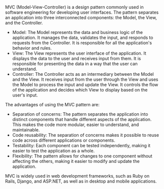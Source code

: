 MVC (Model-View-Controller) is a design pattern commonly used in software engineering for developing user interfaces. The pattern separates an application into three interconnected components: the Model, the View, and the Controller.

- Model: The Model represents the data and business logic of the application. It manages the data, validates the input, and responds to requests from the Controller. It is responsible for all the application's behavior and rules.  
- View: The View represents the user interface of the application. It displays the data to the user and receives input from them. It is responsible for presenting the data in a way that the user can understand.  
- Controller: The Controller acts as an intermediary between the Model and the View. It receives input from the user through the View and uses the Model to process the input and update the View. It controls the flow of the application and decides which View to display based on the user's input.  

The advantages of using the MVC pattern are:

- Separation of concerns: The pattern separates the application into distinct components that handle different aspects of the application. This makes the code more modular, easier to understand, and maintainable.  
- Code reusability: The separation of concerns makes it possible to reuse code across different applications or components.  
- Testability: Each component can be tested independently, making it easier to test the application as a whole.  
- Flexibility: The pattern allows for changes to one component without affecting the others, making it easier to modify and update the application.  

MVC is widely used in web development frameworks, such as Ruby on Rails, Django, and ASP.NET, as well as in desktop and mobile applications.